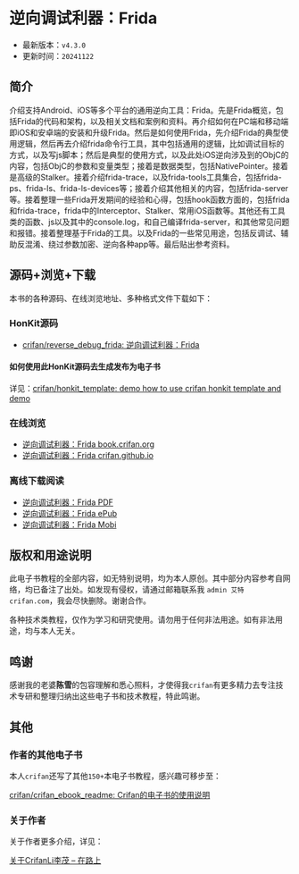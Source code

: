 # 逆向调试利器：Frida

* 最新版本：`v4.3.0`
* 更新时间：`20241122`

## 简介

介绍支持Android、iOS等多个平台的通用逆向工具：Frida。先是Frida概览，包括Frida的代码和架构，以及相关文档和案例和资料。再介绍如何在PC端和移动端即iOS和安卓端的安装和升级Frida。然后是如何使用Frida，先介绍Frida的典型使用逻辑，然后再去介绍frida命令行工具，其中包括通用的逻辑，比如调试目标的方式，以及写js脚本；然后是典型的使用方式，以及此处iOS逆向涉及到的ObjC的内容，包括ObjC的参数和变量类型；接着是数据类型，包括NativePointer。接着是高级的Stalker。接着介绍frida-trace，以及frida-tools工具集合，包括frida-ps、frida-ls、frida-ls-devices等；接着介绍其他相关的内容，包括frida-server等。接着整理一些Frida开发期间的经验和心得，包括hook函数方面的，包括frida和frida-trace，frida中的Interceptor、Stalker、常用iOS函数等。其他还有工具类的函数、js以及其中的console.log，和自己编译frida-server，和其他常见问题和报错。接着整理基于Frida的工具。以及Frida的一些常见用途，包括反调试、辅助反混淆、绕过参数加密、逆向各种app等。最后贴出参考资料。

## 源码+浏览+下载

本书的各种源码、在线浏览地址、多种格式文件下载如下：

### HonKit源码

* [crifan/reverse_debug_frida: 逆向调试利器：Frida](https://github.com/crifan/reverse_debug_frida)

#### 如何使用此HonKit源码去生成发布为电子书

详见：[crifan/honkit_template: demo how to use crifan honkit template and demo](https://github.com/crifan/honkit_template)

### 在线浏览

* [逆向调试利器：Frida book.crifan.org](https://book.crifan.org/books/reverse_debug_frida/website/)
* [逆向调试利器：Frida crifan.github.io](https://crifan.github.io/reverse_debug_frida/website/)

### 离线下载阅读

* [逆向调试利器：Frida PDF](https://book.crifan.org/books/reverse_debug_frida/pdf/reverse_debug_frida.pdf)
* [逆向调试利器：Frida ePub](https://book.crifan.org/books/reverse_debug_frida/epub/reverse_debug_frida.epub)
* [逆向调试利器：Frida Mobi](https://book.crifan.org/books/reverse_debug_frida/mobi/reverse_debug_frida.mobi)

## 版权和用途说明

此电子书教程的全部内容，如无特别说明，均为本人原创。其中部分内容参考自网络，均已备注了出处。如发现有侵权，请通过邮箱联系我 `admin 艾特 crifan.com`，我会尽快删除。谢谢合作。

各种技术类教程，仅作为学习和研究使用。请勿用于任何非法用途。如有非法用途，均与本人无关。

## 鸣谢

感谢我的老婆**陈雪**的包容理解和悉心照料，才使得我`crifan`有更多精力去专注技术专研和整理归纳出这些电子书和技术教程，特此鸣谢。

## 其他

### 作者的其他电子书

本人`crifan`还写了其他`150+`本电子书教程，感兴趣可移步至：

[crifan/crifan_ebook_readme: Crifan的电子书的使用说明](https://github.com/crifan/crifan_ebook_readme)

### 关于作者

关于作者更多介绍，详见：

[关于CrifanLi李茂 – 在路上](https://www.crifan.org/about/)
